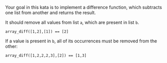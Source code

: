 Your goal in this kata is to implement a difference function, which subtracts one list from another and returns the 
result.

It should remove all values from list `a`, which are present in list `b`.

```
array_diff([1,2],[1]) == [2]
```

If a value is present in `b`, all of its occurrences must be removed from the other:

```
array_diff([1,2,2,2,3],[2]) == [1,3]
```